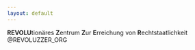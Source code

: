 ```yaml
---
layout: default
---
```


**REVOLU**tionäres **Z**entrum **Z**ur **E**rreichung von **R**echtstaatlichkeit
@REVOLUZZER_ORG

